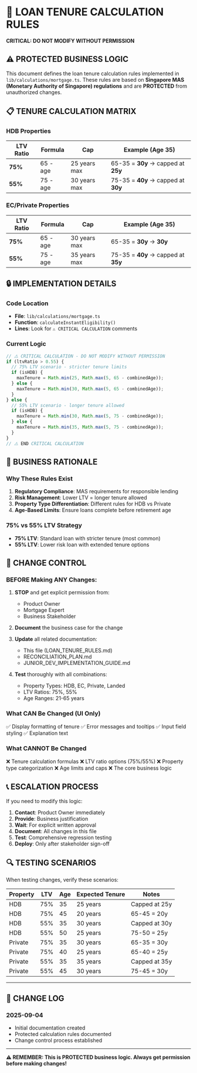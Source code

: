 # 🏦 LOAN TENURE CALCULATION RULES
**CRITICAL: DO NOT MODIFY WITHOUT PERMISSION**

## ⚠️ PROTECTED BUSINESS LOGIC

This document defines the loan tenure calculation rules implemented in `lib/calculations/mortgage.ts`. These rules are based on **Singapore MAS (Monetary Authority of Singapore) regulations** and are **PROTECTED** from unauthorized changes.

## 📋 TENURE CALCULATION MATRIX

### **HDB Properties**

| LTV Ratio | Formula | Cap | Example (Age 35) |
|-----------|---------|-----|------------------|
| **75%** | 65 - age | 25 years max | 65-35 = **30y** → capped at **25y** |
| **55%** | 75 - age | 30 years max | 75-35 = **40y** → capped at **30y** |

### **EC/Private Properties**

| LTV Ratio | Formula | Cap | Example (Age 35) |
|-----------|---------|-----|------------------|
| **75%** | 65 - age | 30 years max | 65-35 = **30y** → **30y** |
| **55%** | 75 - age | 35 years max | 75-35 = **40y** → capped at **35y** |

## 🔒 IMPLEMENTATION DETAILS

### **Code Location**
- **File**: `lib/calculations/mortgage.ts`
- **Function**: `calculateInstantEligibility()`
- **Lines**: Look for `⚠️ CRITICAL CALCULATION` comments

### **Current Logic**
```typescript
// ⚠️ CRITICAL CALCULATION - DO NOT MODIFY WITHOUT PERMISSION
if (ltvRatio > 0.55) {
  // 75% LTV scenario - stricter tenure limits
  if (isHDB) {
    maxTenure = Math.min(25, Math.max(5, 65 - combinedAge));
  } else {
    maxTenure = Math.min(30, Math.max(5, 65 - combinedAge));
  }
} else {
  // 55% LTV scenario - longer tenure allowed
  if (isHDB) {
    maxTenure = Math.min(30, Math.max(5, 75 - combinedAge));
  } else {
    maxTenure = Math.min(35, Math.max(5, 75 - combinedAge));
  }
}
// ⚠️ END CRITICAL CALCULATION
```

## 🎯 BUSINESS RATIONALE

### **Why These Rules Exist**
1. **Regulatory Compliance**: MAS requirements for responsible lending
2. **Risk Management**: Lower LTV = longer tenure allowed
3. **Property Type Differentiation**: Different rules for HDB vs Private
4. **Age-Based Limits**: Ensure loans complete before retirement age

### **75% vs 55% LTV Strategy**
- **75% LTV**: Standard loan with stricter tenure (most common)
- **55% LTV**: Lower risk loan with extended tenure options

## 🚫 CHANGE CONTROL

### **BEFORE Making ANY Changes:**
1. **STOP** and get explicit permission from:
   - Product Owner
   - Mortgage Expert
   - Business Stakeholder

2. **Document** the business case for the change

3. **Update** all related documentation:
   - This file (LOAN_TENURE_RULES.md)
   - RECONCILIATION_PLAN.md
   - JUNIOR_DEV_IMPLEMENTATION_GUIDE.md

4. **Test** thoroughly with all combinations:
   - Property Types: HDB, EC, Private, Landed
   - LTV Ratios: 75%, 55%
   - Age Ranges: 21-65 years

### **What CAN Be Changed (UI Only)**
✅ Display formatting of tenure
✅ Error messages and tooltips
✅ Input field styling
✅ Explanation text

### **What CANNOT Be Changed**
❌ Tenure calculation formulas
❌ LTV ratio options (75%/55%)
❌ Property type categorization
❌ Age limits and caps
❌ The core business logic

## 📞 ESCALATION PROCESS

If you need to modify this logic:

1. **Contact**: Product Owner immediately
2. **Provide**: Business justification
3. **Wait**: For explicit written approval
4. **Document**: All changes in this file
5. **Test**: Comprehensive regression testing
6. **Deploy**: Only after stakeholder sign-off

## 🔍 TESTING SCENARIOS

When testing changes, verify these scenarios:

| Property | LTV | Age | Expected Tenure | Notes |
|----------|-----|-----|----------------|-------|
| HDB | 75% | 35 | 25 years | Capped at 25y |
| HDB | 75% | 45 | 20 years | 65-45 = 20y |
| HDB | 55% | 35 | 30 years | Capped at 30y |
| HDB | 55% | 50 | 25 years | 75-50 = 25y |
| Private | 75% | 35 | 30 years | 65-35 = 30y |
| Private | 75% | 40 | 25 years | 65-40 = 25y |
| Private | 55% | 35 | 35 years | Capped at 35y |
| Private | 55% | 45 | 30 years | 75-45 = 30y |

---

## 📝 CHANGE LOG

### **2025-09-04**
- Initial documentation created
- Protected calculation rules documented
- Change control process established

---

**⚠️ REMEMBER: This is PROTECTED business logic. Always get permission before making changes!**